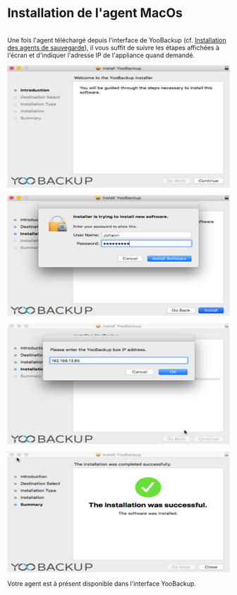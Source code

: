 # Installation de l'agent MacOs

\
Une fois l'agent téléchargé depuis l'interface de YooBackup (cf. [Installation des agents de sauvegarde](./)), il vous suffit de suivre les étapes affichées à l'écran et d'indiquer l'adresse IP de l'appliance quand demandé.

![](../../.gitbook/assets/instal-agent-mac-start.PNG)

![](../../.gitbook/assets/instal-agent-mac-admin.PNG)

![](../../.gitbook/assets/instal-agent-mac-ip.PNG)

![](../../.gitbook/assets/instal-agent-mac-end.PNG)

Votre agent est à présent disponible dans l'interface YooBackup.

